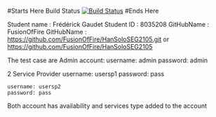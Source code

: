 #Starts Here
Build Status
[![Build
Status](https://circleci.com/gh/SEG2105F18/ProductCatalog.png?branch=master)](https://circleci.com/gh/FusionOfFire/HanSoloSEG2105)
#Ends Here


Student name	: Frédérick Gaudet
Student ID		: 8035208
GitHubName		: FusionOfFire
GitHubName		: https://github.com/FusionOfFire/HanSoloSEG2105.git or https://github.com/FusionOfFire/HanSoloSEG2105

The test case are
Admin account: 
	username: admin
	password: admin
	
2 Service Provider
	username: usersp1
	password: pass
	
	username: usersp2
	password: pass
	
Both account has availability and services type added to the account
	